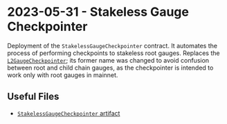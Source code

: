 # 2023-05-31 - Stakeless Gauge Checkpointer

Deployment of the `StakelessGaugeCheckpointer` contract. It automates the process of performing checkpoints to stakeless root gauges.
Replaces the [`L2GaugeCheckpointer`](../deprecated/20230527-l2-gauge-checkpointer/); its former name was changed to avoid confusion between root and child chain gauges, as the checkpointer is intended to work only with root gauges in mainnet.

## Useful Files

- [`StakelessGaugeCheckpointer` artifact](./artifact/StakelessGaugeCheckpointer.json)

